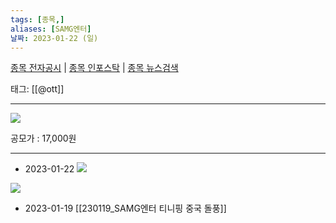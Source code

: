 ```yaml
---
tags: [종목,]
aliases: [SAMG엔터]
날짜: 2023-01-22 (일)
---
```

[종목 전자공시](https://finance.naver.com/item/dart.naver?code=419530) |  [종목 인포스탁](https://www.infostock.co.kr/site/3d/3d_show.asp?codename=419530) | [종목 뉴스검색](https://m.search.naver.com/search.naver?where=m_news&sm=mtb_jum&query=SAMG엔터)

태그: [[@ott]]

___

![](https://i.imgur.com/9ARbtHm.png)

공모가 : 17,000원
___

- 2023-01-22 
![](https://i.imgur.com/OWdcAD0.png)

![](https://i.imgur.com/X1CbbkN.png)

- 2023-01-19 [[230119_SAMG엔터 티니핑 중국 돌풍]]

